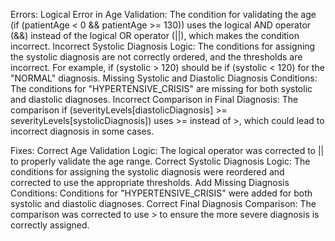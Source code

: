 Errors:
Logical Error in Age Validation: The condition for validating the age (if (patientAge < 0 && patientAge >= 130)) uses the logical AND operator (&&) instead of the logical OR operator (||), which makes the condition incorrect.
Incorrect Systolic Diagnosis Logic: The conditions for assigning the systolic diagnosis are not correctly ordered, and the thresholds are incorrect. For example, if (systolic > 120) should be if (systolic < 120) for the "NORMAL" diagnosis.
Missing Systolic and Diastolic Diagnosis Conditions: The conditions for "HYPERTENSIVE_CRISIS" are missing for both systolic and diastolic diagnoses.
Incorrect Comparison in Final Diagnosis: The comparison if (severityLevels[diastolicDiagnosis] >= severityLevels[systolicDiagnosis]) uses >= instead of >, which could lead to incorrect diagnosis in some cases.

Fixes:
Correct Age Validation Logic: The logical operator was corrected to || to properly validate the age range.
Correct Systolic Diagnosis Logic: The conditions for assigning the systolic diagnosis were reordered and corrected to use the appropriate thresholds.
Add Missing Diagnosis Conditions: Conditions for "HYPERTENSIVE_CRISIS" were added for both systolic and diastolic diagnoses.
Correct Final Diagnosis Comparison: The comparison was corrected to use > to ensure the more severe diagnosis is correctly assigned.
